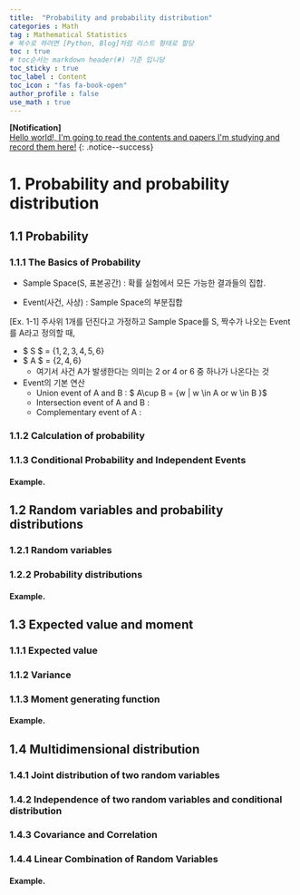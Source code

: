 ```yaml
---
title:  "Probability and probability distribution"
categories : Math
tag : Mathematical Statistics
# 복수로 하려면 [Python, Blog]처럼 리스트 형태로 할당
toc : true
# toc순서는 markdown header(#) 기준 입니당
toc_sticky : true
toc_label : Content
toc_icon : "fas fa-book-open"
author_profile : false
use_math : true
---
```


**[Notification]** 
<br/>
<u>Hello world!, I'm going to read the contents and papers I'm studying and record them here!</u>
{: .notice--success}



# 1. Probability and probability distribution

##  1.1 Probability

### 1.1.1 The Basics of Probability

- Sample Space(S, 표본공간) : 확률 실험에서 모든 가능한 결과들의 집합.

- Event(사건, 사상) : Sample Space의 부분집합 

[Ex. 1-1]  주사위 1개를 던진다고 가정하고 Sample Space를 S, 짝수가 나오는 Event를 A라고 정의할 때,

- $ S $ = {$1, 2, 3, 4, 5, 6$} 
- $ A $ = {$2, 4, 6$}  
  - 여기서 사건 A가 발생한다는 의미는 2 or 4 or 6 중 하나가 나온다는 것
- Event의 기본 연산
  - Union event of A and B : $ A\cup B = \{w | w \in A or w \in B \}$ 
  - Intersection event of A and B :
  - Complementary event of A :

### 1.1.2 Calculation of probability



### 1.1.3 Conditional Probability and Independent Events



#### Example.



## 1.2 Random variables and probability distributions

### 1.2.1 Random variables



### 1.2.2 Probability distributions



#### Example.

## 1.3 Expected value and moment

### 1.1.1 Expected value



### 1.1.2  Variance



### 1.1.3 Moment generating function



#### Example.

## 1.4 Multidimensional distribution

### 1.4.1 Joint distribution of two random variables



### 1.4.2 Independence of two random variables and conditional distribution



### 1.4.3 Covariance and Correlation



### 1.4.4 Linear Combination of Random Variables



#### Example.
